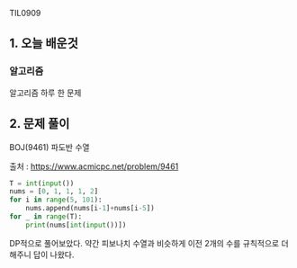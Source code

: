 TIL0909

## 1. 오늘 배운것

### 알고리즘



알고리즘 하루 한 문제

## 2. 문제 풀이

BOJ(9461) 파도반 수열



출처 : https://www.acmicpc.net/problem/9461

``````python
T = int(input())
nums = [0, 1, 1, 1, 2]
for i in range(5, 101):
    nums.append(nums[i-1]+nums[i-5])
for _ in range(T):
    print(nums[int(input())])
``````

DP적으로 풀어보았다. 약간 피보나치 수열과 비슷하게 이전 2개의 수를 규칙적으로 더해주니 답이 나왔다.


